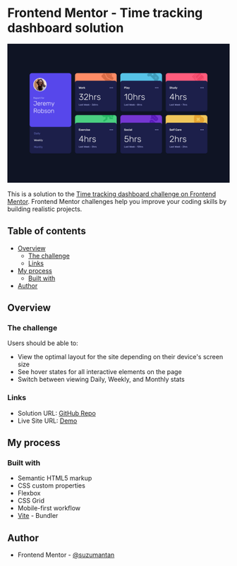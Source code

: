 # Frontend Mentor - Time tracking dashboard solution

![](./screenshot.png)

This is a solution to the [Time tracking dashboard challenge on Frontend Mentor](https://www.frontendmentor.io/challenges/time-tracking-dashboard-UIQ7167Jw). Frontend Mentor challenges help you improve your coding skills by building realistic projects.

## Table of contents

- [Overview](#overview)
  - [The challenge](#the-challenge)
  - [Links](#links)
- [My process](#my-process)
  - [Built with](#built-with)
- [Author](#author)

## Overview

### The challenge

Users should be able to:

- View the optimal layout for the site depending on their device's screen size
- See hover states for all interactive elements on the page
- Switch between viewing Daily, Weekly, and Monthly stats

### Links

- Solution URL: [GitHub Repo](https://github.com/agusthas/FEM_time-tracking-dashboard-main)
- Live Site URL: [Demo](https://agusthas.github.io/FEM_time-tracking-dashboard-main/)

## My process

### Built with

- Semantic HTML5 markup
- CSS custom properties
- Flexbox
- CSS Grid
- Mobile-first workflow
- [Vite](https://vitejs.dev/) - Bundler

## Author

- Frontend Mentor - [@suzumantan](https://www.frontendmentor.io/profile/suzumantan)
